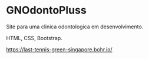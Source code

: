 # GNOdontoPluss

Site para uma clinica odontologica em desenvolvimento.

HTML, CSS, Bootstrap.

https://last-tennis-green-singapore.bohr.io/
